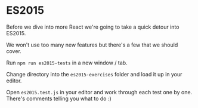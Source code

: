 # ES2015

Before we dive into more React we're going to take a quick detour into ES2015.

We won't use too many new features but there's a few that we should cover.

Run `npm run es2015-tests` in a new window / tab.

Change directory into the `es2015-exercises` folder and load it up in your editor.

Open `es2015.test.js` in your editor and work through each test one by one. There's comments telling you what to do :)

